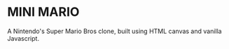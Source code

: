 # MINI MARIO

A Nintendo's Super Mario Bros clone, built using HTML canvas and vanilla Javascript.


